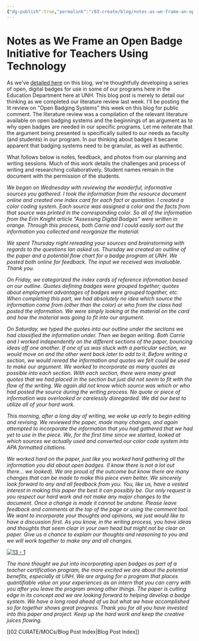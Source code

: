 ```yaml
---
{"dg-publish":true,"permalink":"/03-create/blog/notes-as-we-frame-an-open-badge-initiative-for-teachers-using-technology/","title":"Notes as We Frame an Open Badge Initiative for Teachers Using Technology","tags":["badges","open-source","technology"]}
---
```


# Notes as We Frame an Open Badge Initiative for Teachers Using Technology

As we've [detailed here](http://wiobyrne.com/towards-a-system-of-open-badges-for-teachers-trying-to-use-technology/) on this blog, we're thoughtfully developing a series of open, digital badges for use in some of our programs here in the Education Department here at UNH. This blog post is merely to detail our thinking as we completed our literature review last week. I'll be posting the lit review on "Open Badging Systems" this week on this blog for public comment. The literature review was a compilation of the relevant literature available on open badging systems and the beginnings of an argument as to why open badges are needed in our specific programs. Let me reiterate that the argument being presented is specifically suited to our needs as faculty (and students) in our program. In our thinking about badges it became apparent that badging systems need to be granular, as well as authentic.

What follows below is notes, feedback, and photos from our planning and writing sessions. Much of this work details the challenges and process of writing and researching collaboratively. Student names remain in the document with the permission of the students.

_We began on Wednesday with reviewing the wonderful, informative sources you gathered. I took the information from the resource document online and created one index card for each fact or quotation. I created a color coding system. Each source was assigned a color and the facts from that source was printed in the corresponding color. So all of the information from the Erin Knight article “Assessing Digital Badges” were written in orange. Through this process, both Carrie and I could easily sort out the information you collected and reorganize the material._

_We spent Thursday night rereading your sources and brainstorming with regards to the questions Ian asked us. Thursday we created an outline of the paper and a potential flow chart for a badge program at UNH. We posted both online for feedback. The input we received was invaluable. Thank you._ 

_On Friday, we categorized the index cards of reference information based on our outline. Quotes defining badges were grouped together; quotes about employment advantages of badges were grouped together, etc. When completing this part, we had absolutely no idea which source the information came from (other than the color) or who from the class had posted the information. We were simply looking at the material on the card and how the material was going to fit into our argument._

_On Saturday, we typed the quotes into our outline under the sections we had classified the information under. Then we began writing. Both Carrie and I worked independently on the different sections of the paper, bouncing ideas off one another. If one of us was stuck with a particular section, we would move on and the other went back later to add to it. Before writing a section, we would reread the information and quotes we felt could be used to make our argument. We worked to incorporate as many quotes as possible into each section. With each section, there were many great quotes that we had placed in the section but just did not seem to fit with the flow of the writing. We again did not know which source was which or who had posted the source during the writing process. No quote or piece of information was overlooked or carelessly disregarded. We did our best to utilize all of your hard work._

_This morning, after a long day of writing, we woke up early to begin editing and revising. We reviewed the paper, made many changes, and again attempted to incorporate the information that you had gathered that we had yet to use in the piece. We, for the first time since we started, looked at which sources we actually used and converted our color code system into APA formatted citations._ 

_We worked hard on the paper, just like you worked hard gathering all the information you did about open badges. (I know there is not a lot out there… we looked). We are proud of the outcome but know there are many changes that can be made to make this piece even better. We sincerely look forward to any and all feedback from you. You, like us, have a vested interest in making this paper the best it can possibly be. Our only request is you respect our hard work and not make any major changes to the document. Once a change is made it cannot be undone. Please leave feedback and comments at the top of the page or using the comment tool. We want to incorporate your thoughts and opinions, we just would like to have a discussion first. As you know, in the writing process, you have ideas and thoughts that seem clear in your own head but might not be clear on paper. Give us a chance to explain our thoughts and reasoning to you and we will work together to make any and all changes._

[![13 - 1](images/13-1.jpg)](http://wiobyrne.com/wp-content/uploads/2013-05-13-1.jpg)

_The more thought we put into incorporating open badges as part of a teacher certification program, the more excited we are about the potential benefits, especially at UNH. We are arguing for a program that places quantifiable value on your experiences as an intern that you can carry with you after you leave the program among other things. The paper is cutting edge in its concept and we are looking forward to helping develop a badge system. We have a long road ahead of us but what we have accomplished so far together shows great progress. Thank you for all you have invested into this paper and project. Keep up the hard work and keep the creative juices flowing._

[[02 CURATE/MOCs/Blog Post Index\|Blog Post Index]]